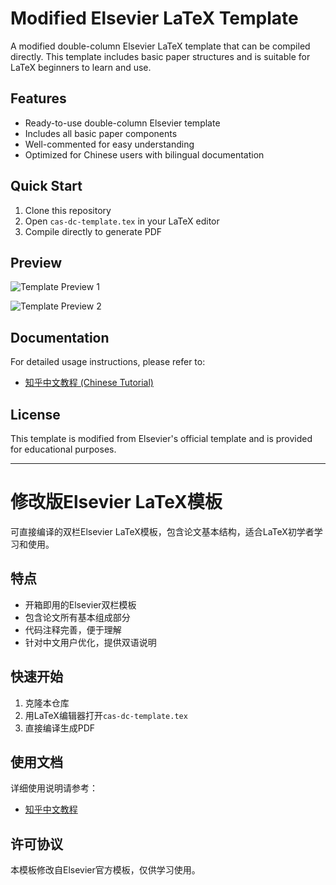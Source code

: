 # Modified Elsevier LaTeX Template

A modified double-column Elsevier LaTeX template that can be compiled directly. This template includes basic paper structures and is suitable for LaTeX beginners to learn and use.

## Features

- Ready-to-use double-column Elsevier template
- Includes all basic paper components
- Well-commented for easy understanding
- Optimized for Chinese users with bilingual documentation

## Quick Start

1. Clone this repository
2. Open `cas-dc-template.tex` in your LaTeX editor
3. Compile directly to generate PDF

## Preview

![Template Preview 1](https://user-images.githubusercontent.com/93502916/141708744-ebc6fa95-a4ff-4e5b-b773-5b1c55f5b40b.png)

![Template Preview 2](https://user-images.githubusercontent.com/93502916/141708077-a7fbf6c9-7685-4bd8-bf11-aff614b75913.png)

## Documentation

For detailed usage instructions, please refer to:
- [知乎中文教程 (Chinese Tutorial)](https://zhuanlan.zhihu.com/p/403432557)

## License

This template is modified from Elsevier's official template and is provided for educational purposes.

---

# 修改版Elsevier LaTeX模板

可直接编译的双栏Elsevier LaTeX模板，包含论文基本结构，适合LaTeX初学者学习和使用。

## 特点

- 开箱即用的Elsevier双栏模板
- 包含论文所有基本组成部分
- 代码注释完善，便于理解
- 针对中文用户优化，提供双语说明

## 快速开始

1. 克隆本仓库
2. 用LaTeX编辑器打开`cas-dc-template.tex`
3. 直接编译生成PDF

## 使用文档

详细使用说明请参考：
- [知乎中文教程](https://zhuanlan.zhihu.com/p/403432557)

## 许可协议

本模板修改自Elsevier官方模板，仅供学习使用。
